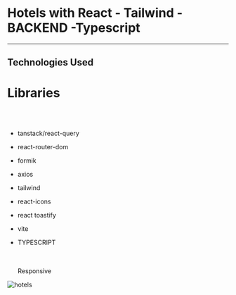 <h1>Hotels with React - Tailwind - BACKEND -Typescript </h1>

<hr>

<h2>Technologies Used</h2>

<p>

# Libraries

</br></br>
- tanstack/react-query
- react-router-dom
  </br>
- formik
  </br>
- axios
  </br>
- tailwind
  </br>
- react-icons
  </br>
- react toastify
  </br>
- vite
  </br>
- TYPESCRIPT
  </br></br>


  </br> Responsive </p>

![hotels](https://github.com/user-attachments/assets/f8d5c644-0bf2-4fd5-92a6-dd8d0ec8a8d1)
